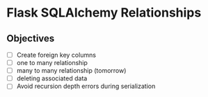 # Flask SQLAlchemy Relationships
## Objectives
- [ ] Create foreign key columns
- [ ] one to many relationship
- [ ] many to many relationship (tomorrow)
- [ ] deleting associated data
- [ ] Avoid recursion depth errors during serialization